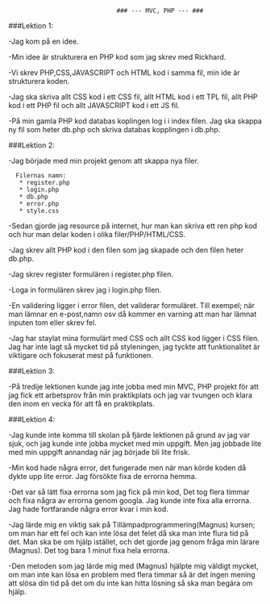                                   ### --- MVC, PHP --- ###
 ###Lektion 1:
 
-Jag kom på en idee.

-Min idee är strukturera en PHP kod som jag skrev med Rickhard.

-Vi skrev PHP,CSS,JAVASCRIPT och HTML kod i samma fil, min ide är strukturera koden.

-Jag ska skriva allt CSS kod i ett CSS fil, allt HTML kod i ett TPL fil, allt PHP kod i ett PHP fil och allt JAVASCRIPT kod i ett JS fil.

-På min gamla PHP kod databas koplingen log i i index filen. Jag ska skappa ny fil som heter db.php och skriva databas kopplingen i db.php.

###Lektion 2:

-Jag började med min projekt genom att skappa nya filer.

      Filernas namn:
       * register.php
       * login.php
       * db.php
       * error.php
       * style.css
       
-Sedan gjorde jag resource på internet, hur man kan skriva ett ren php kod och hur man delar koden i olika filer/PHP/HTML/CSS.

-Jag skrev allt PHP kod i den filen som jag skapade och den filen heter db.php.

-Jag skrev register formulären i register.php filen. 

-Loga in formulären skrev jag i login.php filen.

-En validering ligger i error filen, det validerar formuläret.  Till exempel; när man lämnar en e-post,namn osv då kommer en varning
att man har lämnat inputen tom eller skrev fel.

-Jag har staylat mina formulärt med CSS och allt CSS kod ligger i CSS filen. Jag har inte lagt så mycket tid på styleningen, jag tyckte
att funktionalitet är viktigare och fokuserat mest på funktionen.

###Lektion 3:

-På tredije lektionen kunde jag inte jobba med min MVC, PHP projekt för att jag fick ett arbetsprov från min praktikplats och jag var
tvungen och klara den inom en vecka för att få en praktikplats.

###Lektion 4:

-Jag kunde inte komma till skolan på fjärde lektionen på grund av jag var sjuk, och jag kunde inte jobba mycket med min uppgift.
Men jag jobbade lite med min uppgift annandag när jag började bli lite frisk. 

-Min kod hade några error, det fungerade men när man körde koden då dykte upp lite error. Jag försökte fixa de errorna hemma.

-Det var så lätt fixa errorna som jag fick på min kod, Det tog flera timmar och fixa några av errorna genom googla. Jag kunde inte 
fixa alla errorna. Jag hade fortfarande några error kvar i min kod.

-Jag lärde mig en viktig sak på Tillämpadprogrammering(Magnus) kursen; om man har ett fel och kan inte lösa det felet då ska man inte 
flura tid på det. Man ska be om hjälp istället, och det gjorde jag genom fråga min lärare (Magnus). Det tog bara 1 minut fixa hela
errorna. 

-Den metoden som jag lärde mig med (Magnus) hjälpte mig väldigt mycket, om man inte kan lösa en problem med flera timmar så är det ingen
mening att slösa din tid på det om du inte kan hitta lösning så ska man begära om hjälp.
